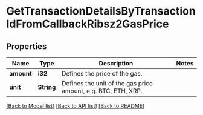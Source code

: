 # GetTransactionDetailsByTransactionIdFromCallbackRibsz2GasPrice

## Properties

Name | Type | Description | Notes
------------ | ------------- | ------------- | -------------
**amount** | **i32** | Defines the price of the gas. | 
**unit** | **String** | Defines the unit of the gas price amount, e.g. BTC, ETH, XRP. | 

[[Back to Model list]](../README.md#documentation-for-models) [[Back to API list]](../README.md#documentation-for-api-endpoints) [[Back to README]](../README.md)


